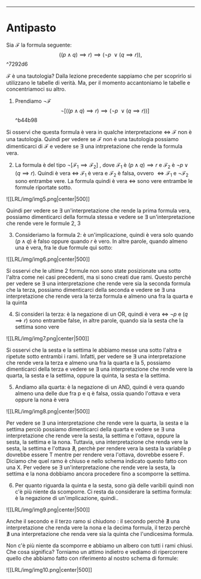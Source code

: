 ----
# Antipasto

Sia $\mathcal{F}$ la formula seguente:
$$((p \land q)\implies r)\implies(\lnot p \ \lor(q \implies r)), $$ ^7292d6

$\mathcal {F}$ è una tautologia? Dalla lezione precedente sappiamo che per scoprirlo si utilizzano le tabelle di verità. Ma, per il momento accantoniamo le tabelle e concentriamoci su altro.

1. Prendiamo $\lnot\mathcal F$ 
$$\lnot [((p \land q ) \implies r) \implies (\lnot p \ \lor (q \implies r))]$$ ^b44b98

Si osservi che questa formula è vera in qualche interpretazione $\iff$ $\mathcal F$ non è una tautologia. Quindi per vedere se $\mathcal F$ non è una tautologia possiamo dimenticarci di $\mathcal F$ e vedere se $\exists$ una intrpretazione che rende la formula vera.

2. La formula è del tipo $\lnot [\mathcal F_{1} \implies \mathcal F_2]$ , dove $\mathcal F_1$ è $(p \land q)\implies r$  e $\mathcal F_2$ è $\lnot p \lor (q \implies r).$ Quindi è vera $\iff$ $\mathcal F_1$ è vera e $\mathcal F_2$ è falsa, ovvero $\iff \mathcal F_1$ e $\lnot \mathcal F_2$ sono entrambe vere. La formula quindi è vera $\iff$ sono vere entrambe le formule riportate sotto.

![[LRL/img/img5.png|center|500]]

Quindi per vedere se $\exists$ un'interpretazione che rende la prima formula vera, possiamo dimenticarci della formula stessa e vedere se $\exists$ un'interpretazione che rende vere le formule 2, 3

3. Consideriamo la formula 2: è un'implicazione, quindi è vera solo quando $(p\land q)$ è falso oppure quando $r$ è vero. In altre parole, quando almeno una è vera, fra le due formule quì sotto:

![[LRL/img/img6.png|center|500]]

Si osservi che le ultime 2 formule non sono state posizionate una sotto l'altra come nei casi precedenti, ma si sono creati due rami. Questo perchè per vedere se $\exists$ una interpretazione che rende vere sia la seconda formula che la terza, possiamo dimenticarci della seconda e vedere se $\exists$ una interpretazione che rende vera la terza formula e almeno una fra la quarta e la quinta

4. Si consideri la terza: è la negazione di un OR, quindi è vera $\iff$ $\lnot p$ e $(q\implies r)$ sono entrambe false, in altre parole, quando sia la sesta che la settima sono vere

![[LRL/img/img7.png|center|500]]

Si osservi che la sesta e la settima le abbiamo messe una sotto l'altra e ripetute sotto entrambi i rami. Infatti, per vedere se $\exists$ una interpretazione che rende vera la terza e almeno una fra la quarta e la 5, possiamo dimenticarci della terza e vedere se $\exists$ una interpretazione che rende vere la quarta, la sesta e la settima, oppure la quinta, la sesta e la settima.

5. Andiamo alla quarta: è la negazione  di un AND, quindi è vera quando almeno una delle due fra p e q è falsa, ossia quando l'ottava e vera oppure la nona è vera

![[LRL/img/img8.png|center|500]]

Per vedere se $\exists$ una interpretazione che rende vere la quarta, la sesta e la settima perciò possiamo dimenticarci della quarta e vedere se $\exists$ una interpretazione che rende vere la sesta, la settima e l'ottava, oppure la sesta, la settima e la nona. Tuttavia, una interpretazione che renda vere la sesta, la settima e l'ottava $\nexists$, perchè per rendere vera la sesta la variabile p dovrebbe essere T mentre per rendere vera l'ottava, dovrebbe essere F. Diciamo che quel ramo è chiuso e nello schema indicato questo fatto con una X. Per vedere se $\exists$ un'interpretazione che rende vere la sesta, la settima e la nona dobbiamo ancora procedere fino a scomporre la settima.

6. Per quanto riguarda la quinta e la sesta, sono già delle varibili quindi non c'è più niente da scomporre. Ci resta da considerare la settima formula: è la negazione di un'implicazione, quindi..

![[LRL/img/img9.png|center|500]]

Anche il secondo e il terzo ramo si chiudono : il secondo perchè $\nexists$ una interpretazione che renda vere la nona e la decima formula, il terzo perchè $\nexists$ una interpretazione che renda vere sia la quinta che l'undicesima formula.

Non c'è più niente da scomporre e abbiamo un albero con tutti i rami chiusi. Che cosa significa? Torniamo un attimo indietro e vediamo di ripercorrere quello che abbiamo fatto con riferimento al nostro schema di formule:

![[LRL/img/img10.png|center|500]]

